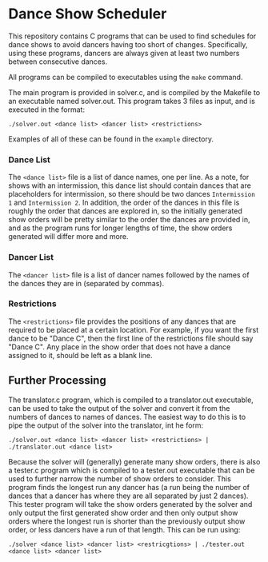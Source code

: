 # Dance Show Scheduler
This repository contains C programs that can be used to find schedules for dance shows
to avoid dancers having too short of changes. Specifically, using these programs, dancers
are always given at least two numbers between consecutive dances.

All programs can be compiled to executables using the `make` command.

The main program is provided in solver.c, and is compiled by the Makefile to an executable
named solver.out. This program takes 3 files as input, and is executed in the format:
```
./solver.out <dance list> <dancer list> <restrictions>
```

Examples of all of these can be found in the `example` directory.

### Dance List
The `<dance list>` file is a list of dance names, one per line. As a note, for shows with
an intermission, this dance list should contain dances that are placeholders for intermission,
so there should be two dances `Intermission 1` and `Intermission 2`. In addition, the order of
the dances in this file is roughly the order that dances are explored in, so the initially 
generated show orders will be pretty similar to the order the dances are provided in, and as the
program runs for longer lengths of time, the show orders generated will differ more and more.

### Dancer List
The `<dancer list>` file is a list of dancer names followed by the names of the dances they are
in (separated by commas).

### Restrictions
The `<restrictions>` file provides the positions of any dances that are required to be placed at 
a certain location. For example, if you want the first dance to be "Dance C", then the first line
of the restrictions file should say "Dance C". Any place in the show order that does not have a
dance assigned to it, should be left as a blank line.

## Further Processing
The translator.c program, which is compiled to a translator.out executable, can be used to take
the output of the solver and convert it from the numbers of dances to names of dances. The easiest
way to do this is to pipe the output of the solver into the translator, int he form:
```
./solver.out <dance list> <dancer list> <restrictions> | ./translator.out <dance list>
```

Because the solver will (generally) generate many show orders, there is also a tester.c program
which is compiled to a tester.out executable that can be used to further narrow the number of
show orders to consider. This program finds the longest run any dancer has (a run being the number
of dances that a dancer has where they are all separated by just 2 dances). This tester program will
take the show orders generated by the solver and only output the first generated show order and then
only output show orders where the longest run is shorter than the previously output show order, or
less dancers have a run of that length. This can be run using:
```
./solver <dance list> <dancer list> <restricgtions> | ./tester.out <dance list> <dancer list>
```

